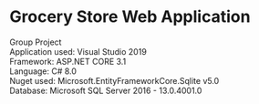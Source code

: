 # Grocery Store Web Application
Group Project <br>
Application used: Visual Studio 2019 <br>
Framework: ASP.NET CORE 3.1 <br>
Language: C# 8.0 <br>
Nuget used: Microsoft.EntityFrameworkCore.Sqlite v5.0 <br>
Database: Microsoft SQL Server 2016 - 13.0.4001.0 <br>

